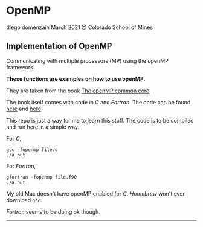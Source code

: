 # OpenMP
diego domenzain
March 2021 @ Colorado School of Mines

## Implementation of OpenMP 

Communicating with multiple processors (MP) using the openMP framework.

__These functions are examples on how to use openMP.__

They are taken from the book [The openMP common core](https://mitpress.mit.edu/books/openmp-common-core).

The book itself comes with code in *C* and *Fortran*. The code can be found [here](http://ompcore.com/) and [here](https://github.com/tgmattso/OmpCommonCore/tree/master/Book/).

This repo is just a way for me to learn this stuff. The code is to be compiled and run here in a simple way.

For *C*,
```shell
gcc -fopenmp file.c
./a.out
```

For *Fortran*,
```shell
gfortran -fopenmp file.f90
./a.out
```

My old Mac doesn't have openMP enabled for *C*. *Homebrew* won't even download ```gcc```. 

*Fortran* seems to be doing ok though.

---

